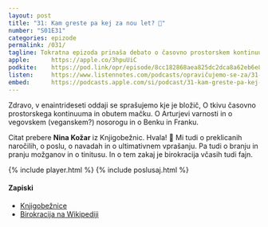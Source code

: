```yaml
---
layout: post
title: "31: Kam greste pa kej za nou let? 🥂"
number: "S01E31"
categories: epizode
permalink: /031/
tagline: Tokratna epizoda prinaša debato o časovno prostorskem kontinuumu. O tkivu časovno prostorskega kontinuuma, tinitusu in birokraciji. O Arturjevi varnosti in o vegovskemnosorogu in o Benku in Franku. Citat prebere Nina Kožar.
apple:		https://apple.co/3hpuUiC
podkite:	https://pod.link/opr/episode/8cc182868aea825dc2dca8a62eb6e816
listen:		https://www.listennotes.com/podcasts/opravičujemo-se-za/31-kam-greste-pa-kej-za-nou-Wb7Vz_odnpY/embed/
embed:		https://podcasts.apple.com/si/podcast/31-kam-greste-pa-kej-za-nou-let/id1514750013?i=1000503658742
---
```


Zdravo, v enaintrideseti oddaji se sprašujemo kje je bložič, O tkivu časovno prostorskega kontinuuma in obutem mačku. O Arturjevi varnosti in o vegovskem (veganskem?) nosorogu in o Benku in Franku.

Citat prebere **Nina Kožar** iz Knjigobežnic. Hvala! 🙏 Mi tudi o preklicanih naročilih, o poslu, o navadah in o ultimativnem vprašanju. Pa tudi o branju in pranju možganov in o tinitusu. In o tem zakaj je birokracija včasih tudi fajn. 

{% include player.html %}
{% include poslusaj.html %}

#### Zapiski

- [Knjigobežnice](https://www.facebook.com/groups/knjigobeznice)
- [Birokracija na Wikipediji](https://en.wikipedia.org/wiki/Bureaucracy)